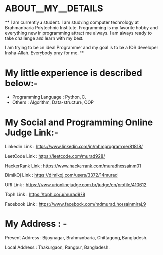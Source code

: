 # ABOUT__MY__DETAILS

** I am currently a student. I am studying computer technology at Brahmanbaria Polytechnic Institute. 
Programming is my favorite hobby and everything new in programming attract me always. I am always 
ready to take challenge and learn with my best.

I am trying to be an ideal Programmer and my goal is to be a IOS developer Insha-Allah.
Everybody pray for me. **


# My little experience is described below:-
- Programming Language :  Python, C.
- Others :  Algorithm, Data-structure, OOP

# My Social and Programming Online Judge Link:-

Linkedin Link :  https://www.linkedin.com/in/mhmprogrammer81818/

LeetCode Link : https://leetcode.com/murad928/

HackerRank Link :  https://www.hackerrank.com/muradhossainm01

DimikOj Link :  https://dimikoj.com/users/3372/14murad

URI Link :  https://www.urionlinejudge.com.br/judge/en/profile/410612

Toph Link :  https://toph.co/u/murad928

Facebook Link :  https://www.facebook.com/mdmurad.hossainmiraj.9


# My Address : -

Present Address : Bijoynagar, Brahmanbaria, Chittagong, Bangladesh.

Local Address : Thakurgaon, Rangpur, Bangladesh.
